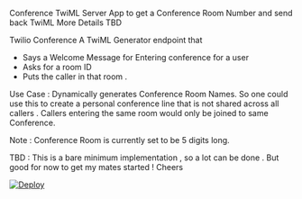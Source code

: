 Conference TwiML Server App to get a Conference Room Number and send back TwiML 
More Details TBD 

Twilio Conference 
A TwiML Generator endpoint that
- Says a Welcome Message for Entering conference for a user 
- Asks for a room ID
- Puts the caller in that room . 

Use Case : Dynamically generates Conference Room Names. So one could use this to create a personal conference line that is not shared across all callers . Callers entering the same room would only be joined to same Conference. 

Note : Conference Room is currently set to be 5 digits long. 

TBD : This is a bare minimum implementation , so a lot can be done . But good for now to get my mates started ! Cheers


[![Deploy](https://www.herokucdn.com/deploy/button.svg)](https://heroku.com/deploy)
